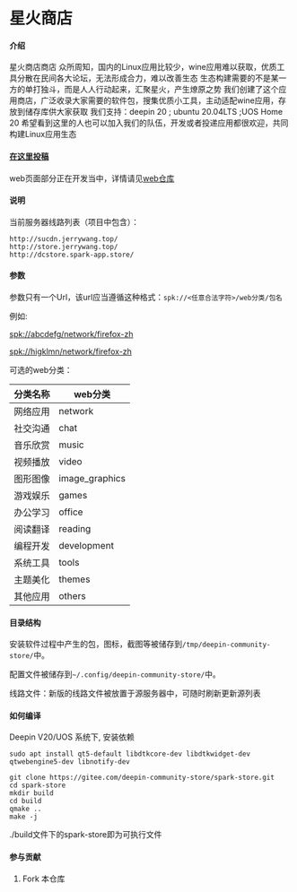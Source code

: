 #  星火商店

#### 介绍
星火商店商店
众所周知，国内的Linux应用比较少，wine应用难以获取，优质工具分散在民间各大论坛，无法形成合力，难以改善生态
生态构建需要的不是某一方的单打独斗，而是人人行动起来，汇聚星火，产生燎原之势
我们创建了这个应用商店，广泛收录大家需要的软件包，搜集优质小工具，主动适配wine应用，存放到储存库供大家获取
我们支持：deepin 20 ; ubuntu 20.04LTS ;UOS Home 20
希望看到这里的人也可以加入我们的队伍，开发或者投递应用都很欢迎，共同构建Linux应用生态
#### [在这里投稿](http://upload.spark-app.store)
web页面部分正在开发当中，详情请见[web仓库](https://gitee.com/deepin-community-store/DCSAPP_WEB)


#### 说明

当前服务器线路列表（项目中包含）：

```
http://sucdn.jerrywang.top/
http://store.jerrywang.top/
http://dcstore.spark-app.store/
```

#### 参数

参数只有一个Url，该url应当遵循这种格式：`spk://<任意合法字符>/web分类/包名`

例如:

[spk://abcdefg/network/firefox-zh](spk://abcdefg/network/firefox-zh)

[spk://higklmn/network/firefox-zh](spk://higklmn/network/firefox-zh)

可选的web分类：

| 分类名称 | web分类   　    |
| -------- | -------------- |
| 网络应用 | network        |
| 社交沟通 | chat           |
| 音乐欣赏 | music          |
| 视频播放 | video          |
| 图形图像 | image_graphics |
| 游戏娱乐 | games          |
| 办公学习 | office         |
| 阅读翻译 | reading        |
| 编程开发 | development    |
| 系统工具 | tools          |
| 主题美化 | themes         |
| 其他应用 | others         |

 #### 目录结构

安装软件过程中产生的包，图标，截图等被储存到`/tmp/deepin-community-store/`中。

配置文件被储存到`~/.config/deepin-community-store/`中。

线路文件：新版的线路文件被放置于源服务器中，可随时刷新更新源列表

#### 如何编译

Deepin V20/UOS 系统下, 安装依赖

```shell
sudo apt install qt5-default libdtkcore-dev libdtkwidget-dev qtwebengine5-dev libnotify-dev
```

```shell
git clone https://gitee.com/deepin-community-store/spark-store.git
cd spark-store
mkdir build
cd build
qmake ..
make -j
```

./build文件下的spark-store即为可执行文件

#### 参与贡献

1.  Fork 本仓库
